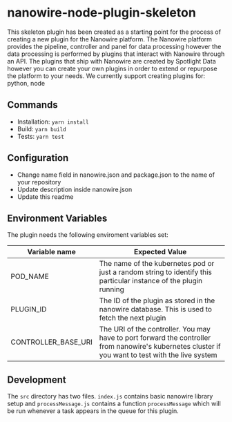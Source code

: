 # nanowire-node-plugin-skeleton
This skeleton plugin has been created as a starting point for the process of creating a new plugin for the Nanowire platform. The Nanowire platform provides the pipeline, controller and panel for data processing however the data processing is performed by plugins that interact with Nanowire through an API. The plugins that ship with Nanowire are created by Spotlight Data however you can create your own plugins in order to extend or repurpose the platform to your needs. 
We currently support creating plugins for: python, node

## Commands

- Installation: `yarn install`
- Build: `yarn build`
- Tests: `yarn test`

## Configuration

- Change name field in nanowire.json and package.json to the name of your repository
- Update description inside nanowire.json
- Update this readme

## Environment Variables
The plugin needs the following enviroment variables set:

| Variable name | Expected Value |
| ------------- | ------------- |
| POD\_NAME     | The name of the kubernetes pod or just a random string to identify this particular instance of the plugin running |
| PLUGIN\_ID    | The ID of the plugin as stored in the nanowire database. This is used to fetch the next plugin |
| CONTROLLER\_BASE\_URI | The URI of the controller. You may have to port forward the controller from nanowire's kubernetes cluster if you want to test with the live system |

## Development
The `src` directory has two files. `index.js` contains basic nanowire library setup and `processMessage.js` contains a function `processMessage` which will be run whenever a task appears in the queue for this plugin.


